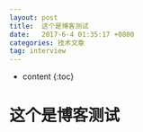 ```yaml
---
layout: post
title:  这个是博客测试
date:   2017-6-4 01:35:17 +0800
categories: 技术文章
tag: interview
---
```


* content
{:toc}


# 这个是博客测试